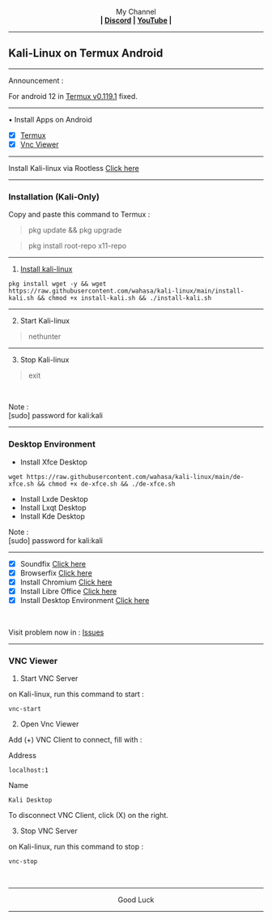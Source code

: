 
<p align="center">My Channel</br><b>
| <a href="https://discord.gg/GCehyym">Discord</a> | <a href="https://youtube.com/channel/UC3sLb7eZCu72iv3G1yUhUHQ">YouTube</a> |</b></p>

---
## Kali-Linux on Termux Android

---
Announcement :

For android 12 in [Termux v0.119.1](https://apkcombo.com/termux/com.termux/) fixed.

---
• Install Apps on Android
- [x] [Termux](https://github.com/termux/termux-app/releases)
- [x] [Vnc Viewer](https://play.google.com/store/apps/details?id=com.realvnc.viewer.android)

---
Install Kali-linux via Rootless [Click here](https://github.com/wahasa/nethunter)

---
### Installation (Kali-Only)
Copy and paste this command to Termux :

> pkg update && pkg upgrade

> pkg install root-repo x11-repo

---
1. [Install kali-linux](https://youtu.be/yOQs0Gg3iMk)

```
pkg install wget -y && wget https://raw.githubusercontent.com/wahasa/kali-linux/main/install-kali.sh && chmod +x install-kali.sh && ./install-kali.sh
```

---
2. Start Kali-linux

> nethunter

---
3. Stop Kali-linux

> exit

</br>

Note :</br>
[sudo] password for kali:kali

---
### Desktop Environment
* Install Xfce Desktop
```
wget https://raw.githubusercontent.com/wahasa/kali-linux/main/de-xfce.sh && chmod +x de-xfce.sh && ./de-xfce.sh
```
* Install Lxde Desktop
* Install Lxqt Desktop
* Install Kde Desktop

Note :</br>
[sudo] password for kali:kali

---
- [x] Soundfix [Click here](https://github.com/wahasa/nethunter/issues/3#issuecomment-1178462491)</br>
- [x] Browserfix [Click here](https://github.com/wahasa/nethunter/issues/3#issuecomment-1178448051)</br>
- [x] Install Chromium [Click here](https://github.com/wahasa/nethunter/issues/5#issuecomment-1264203443)</br>
- [x] Install Libre Office [Click here](https://github.com/wahasa/nethunter/issues/5#issuecomment-1264203556)</br>
- [x] Install Desktop Environment [Click here](https://github.com/wahasa/kali-linux/issues/1)

</br>

Visit problem now in : 
[Issues](https://github.com/wahasa/nethunter/issues)

---
### VNC Viewer

1. Start VNC Server

on Kali-linux, run this command to start :

```
vnc-start
```

2. Open Vnc Viewer

Add (+) VNC Client to connect, fill with :

Address
```
localhost:1
```

Name
```
Kali Desktop
```

To disconnect VNC Client, click (X) on the right.

3. Stop VNC Server

on Kali-linux, run this command to stop :

```
vnc-stop
```

</br>

---
<p align="center">Good Luck</p>

---
